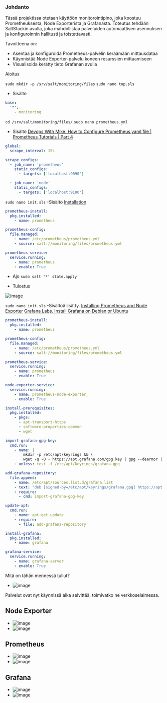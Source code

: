 ### Johdanto

Tässä projektissa otetaan käyttöön monitorointipino, joka koostuu Prometheuksesta, Node Exporterista ja Grafanasta. Toteutus tehdään SaltStackin avulla, joka mahdollistaa palveluiden automaattisen asennuksen ja konfiguroinnin hallitusti ja toistettavasti.

Tavoitteena on:
- Asentaa ja konfiguroida Prometheus-palvelin keräämään mittausdataa
- Käynnistää Node Exporter-palvelu koneen resurssien mittaamiseen
- Visualisoida kerätty tieto Grafanan avulla


Aloitus

`sudo mkdir -p /srv/salt/monitoring/files`
`sudo nano top.sls`
- Sisältö
```yaml
base:
  '*':
    - monitoring
```

`cd /srv/salt/monitoring/files/`
`sudo nano prometheus.yml`
- Sisältö [Devops With Mike. How to Configure Prometheus yaml file | Prometheus Tutorials | Part 4](https://youtu.be/BD4I09F9jxU?t=190)

```yaml
global:
  scrape_interval: 15s

scrape_configs:
  - job_name: 'prometheus'
    static_configs:
      - targets: ['localhost:9090']

  - job_name: 'node'
    static_configs:
      - targets: ['localhost:9100']
```


`sudo nano init.sls`
-Sisältö [Installation](https://prometheus.io/docs/prometheus/latest/installation/)
```yaml
prometheus-install:
  pkg.installed:
    - name: prometheus

prometheus-config:
  file.managed:
    - name: /etc/prometheus/prometheus.yml
    - source: salt://monitoring/files/prometheus.yml

prometheus-service:
  service.running:
    - name: prometheus
    - enable: True
```

- Ajo `sudo salt '*' state.apply`

- Tulostus
  
![image](https://github.com/user-attachments/assets/e8981a0c-9572-4405-9eae-a5b7839aa09d)





`sudo nano init.sls`
-Sisältöä lisätty. 
[Installing Prometheus and Node Exporter](https://www.howtoforge.com/how-to-install-prometheus-and-node-exporter-on-debian-12/#:~:text=the%20Prometheus%20server.-,Installing%20Prometheus%20and%20Node%20Exporter,-Prometheus%20is%20an)
[Grafana Labs. Install Grafana on Debian or Ubuntu](https://grafana.com/docs/grafana/latest/setup-grafana/installation/debian/)
```yaml
prometheus-install:
  pkg.installed:
    - name: prometheus

prometheus-config:
  file.managed:
    - name: /etc/prometheus/prometheus.yml
    - source: salt://monitoring/files/prometheus.yml

prometheus-service:
  service.running:
    - name: prometheus
    - enable: True

node-exporter-service:
  service.running:
    - name: prometheus-node-exporter
    - enable: True

install-prerequisites:
  pkg.installed:
    - pkgs:
      - apt-transport-https
      - software-properties-common
      - wget

import-grafana-gpg-key:
  cmd.run:
    - name: |
        mkdir -p /etc/apt/keyrings && \
        wget -q -O - https://apt.grafana.com/gpg.key | gpg --dearmor | sudo tee /etc/apt/keyrings/grafana.gpg > /dev/null
    - unless: test -f /etc/apt/keyrings/grafana.gpg

add-grafana-repository:
  file.append:
    - name: /etc/apt/sources.list.d/grafana.list
    - text: "deb [signed-by=/etc/apt/keyrings/grafana.gpg] https://apt.grafana.com stable main"
    - require:
      - cmd: import-grafana-gpg-key

update-apt:
  cmd.run:
    - name: apt-get update
    - require:
      - file: add-grafana-repository

install-grafana:
  pkg.installed:
    - name: grafana

grafana-service:
  service.running:
    - name: grafana-server
    - enable: True
```

Mitä on tähän mennessä tullut?
- ![image](https://github.com/user-attachments/assets/435ea4a0-5e2b-4057-9e4c-e2aa825aa8dd)

Palvelut ovat nyt käynnissä aika selvittää, toimivatko ne verkkoselaimessa.

## Node Exporter
- ![image](https://github.com/user-attachments/assets/111a155f-fa91-44c6-9646-0d6c884f3ca5)
- ![image](https://github.com/user-attachments/assets/d684c122-9592-47ef-8195-103844fe1347)

## Prometheus
- ![image](https://github.com/user-attachments/assets/041203a5-f039-447d-a9ea-19c1d5cf1158)
- ![image](https://github.com/user-attachments/assets/ab49a18f-3985-4138-9310-c46ae12847e4)

## Grafana
- ![image](https://github.com/user-attachments/assets/55ff236c-7b89-4f66-a347-a310d4c682f8)
- ![image](https://github.com/user-attachments/assets/481867c2-b373-4ddf-9e84-127062c96dfd)
